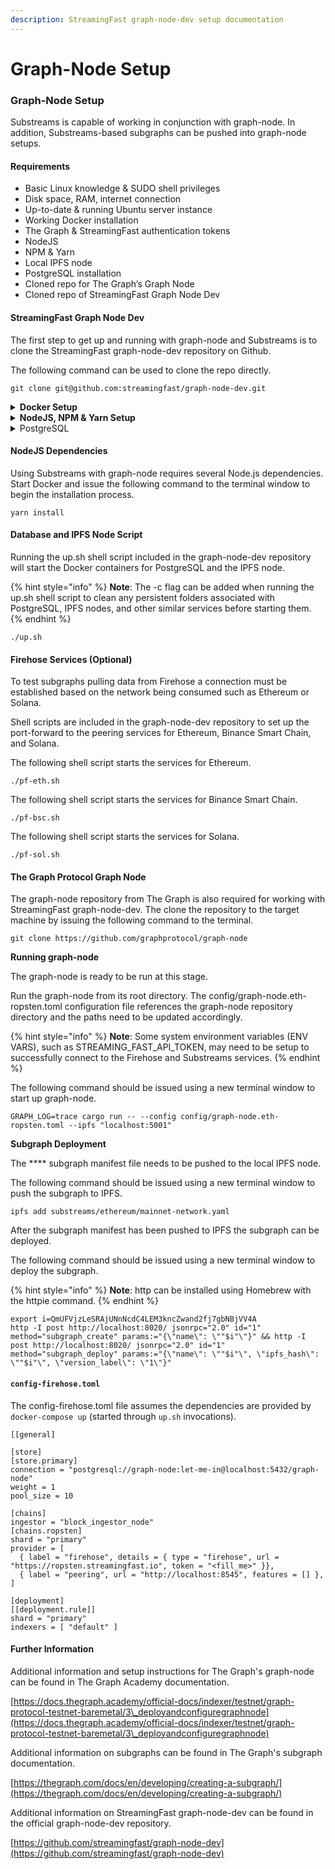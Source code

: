 ```yaml
---
description: StreamingFast graph-node-dev setup documentation
---
```


# Graph-Node Setup

### Graph-Node Setup

Substreams is capable of working in conjunction with graph-node. In addition, Substreams-based subgraphs can be pushed into graph-node setups.

#### **Requirements**

* Basic Linux knowledge & SUDO shell privileges&#x20;
* Disk space, RAM, internet connection
* Up-to-date & running Ubuntu server instance&#x20;
* Working Docker installation
* The Graph & StreamingFast authentication tokens
* NodeJS
* NPM & Yarn
* Local IPFS node
* PostgreSQL installation
* Cloned repo for The Graph’s Graph Node
* Cloned repo of StreamingFast Graph Node Dev

#### **StreamingFast Graph Node Dev**

The first step to get up and running with graph-node and Substreams is to clone the StreamingFast graph-node-dev repository on Github.&#x20;

The following command can be used to clone the repo directly.

```
git clone git@github.com:streamingfast/graph-node-dev.git
```

<details>

<summary><strong>Docker Setup</strong></summary>

Docker is required to use StreamingFast graph-node-dev. Make sure the target machine has a functional Docker installation in place prior to proceeding.

Additional information for Docker installation can be found in the official Docker documentation.

[https://docs.docker.com/engine/install/](https://docs.docker.com/engine/install/)

</details>

<details>

<summary><strong>NodeJS, NPM &#x26; Yarn Setup</strong></summary>

Node Package Manager (NPM) and Yarn are required to use StreamingFast graph-node-dev. Links with additional information and setup instructions for both are provided below.

Additional information for NodeJS and NPM installation can be found in the official NPM documentation.

[https://docs.npmjs.com/downloading-and-installing-node-js-and-npm](https://docs.npmjs.com/downloading-and-installing-node-js-and-npm)

Additional information for Yarn installation can be found in the official yarn documentation.

[https://classic.yarnpkg.com/lang/en/docs/install/#mac-stable](https://classic.yarnpkg.com/lang/en/docs/install/#mac-stable)

</details>

<details>

<summary>PostgreSQL</summary>

PostgreSQL is required to use StreamingFast graph-node-dev. Make sure the target machine has a fully functional PostgreSQL installation in place prior to proceeding.

Additional information for PostgreSQL installation can be found in the official PostgreSQL documentation.

[https://www.postgresql.org/download/](https://www.postgresql.org/download/)

</details>

#### **NodeJS Dependencies**

Using Substreams with graph-node requires several Node.js dependencies. Start Docker and issue the following command to the terminal window to begin the installation process.

```
yarn install
```

#### Database and IPFS Node Script

Running the up.sh shell script included in the graph-node-dev repository will start the Docker containers for PostgreSQL and the IPFS node.

{% hint style="info" %}
**Note**: The -c flag can be added when running the up.sh shell script to clean any persistent folders associated with PostgreSQL, IPFS nodes, and other similar services before starting them.
{% endhint %}

```
./up.sh
```

#### Firehose Services (Optional)

To test subgraphs pulling data from Firehose a connection must be established based on the network being consumed such as Ethereum or Solana.

Shell scripts are included in the graph-node-dev repository to set up the port-forward to the peering services for Ethereum, Binance Smart Chain, and Solana.

The following shell script starts the services for Ethereum.

```
./pf-eth.sh
```

The following shell script starts the services for Binance Smart Chain.

```
./pf-bsc.sh
```

The following shell script starts the services for Solana.

```
./pf-sol.sh
```

#### The Graph Protocol Graph Node

The graph-node repository from The Graph is also required for working with StreamingFast graph-node-dev. The clone the repository to the target machine by issuing the following command to the terminal.

```
git clone https://github.com/graphprotocol/graph-node
```

**Running graph-node**

The graph-node is ready to be run at this stage.&#x20;

Run the graph-node from its root directory. The config/graph-node.eth-ropsten.toml configuration file references the graph-node repository directory and the paths need to be updated accordingly.

{% hint style="info" %}
**Note**: Some system environment variables (ENV VARS), such as STREAMING\_FAST\_API\_TOKEN, may need to be setup to successfully connect to the Firehose and Substreams services.&#x20;
{% endhint %}

The following command should be issued using a new terminal window to start up graph-node.

```
GRAPH_LOG=trace cargo run -- --config config/graph-node.eth-ropsten.toml --ipfs "localhost:5001"
```

**Subgraph Deployment**

The **** subgraph manifest file needs to be pushed to the local IPFS node.&#x20;

The following command should be issued using a new terminal window to push the subgraph to IPFS.

```
ipfs add substreams/ethereum/mainnet-network.yaml
```

After the subgraph manifest has been pushed to IPFS the subgraph can be deployed.

The following command should be issued using a new terminal window to deploy the subgraph.

{% hint style="info" %}
**Note**: http can be installed using Homebrew with the httpie command.
{% endhint %}

```
export i=QmUFVjzLeSRAjUNnNcdC4LEM3kncZwand2fj7gbNBjVV4A
http -I post http://localhost:8020/ jsonrpc="2.0" id="1" method="subgraph_create" params:="{\"name\": \""$i"\"}" && http -I post http://localhost:8020/ jsonrpc="2.0" id="1" method="subgraph_deploy" params:="{\"name\": \""$i"\", \"ipfs_hash\": \""$i"\", \"version_label\": \"1\"}"
```

#### `config-firehose.toml`

The config-firehose.toml file assumes the dependencies are provided by `docker-compose up` (started through `up.sh` invocations).

```
[[general]

[store]
[store.primary]
connection = "postgresql://graph-node:let-me-in@localhost:5432/graph-node"
weight = 1
pool_size = 10

[chains]
ingestor = "block_ingestor_node"
[chains.ropsten]
shard = "primary"
provider = [
  { label = "firehose", details = { type = "firehose", url = "https://ropsten.streamingfast.io", token = "<fill_me>" }},
  { label = "peering", url = "http://localhost:8545", features = [] },
]

[deployment]
[[deployment.rule]]
shard = "primary"
indexers = [ "default" ]
```

#### Further Information

Additional information and setup instructions for The Graph's graph-node can be found in The Graph Academy documentation.

[https://docs.thegraph.academy/official-docs/indexer/testnet/graph-protocol-testnet-baremetal/3\_deployandconfiguregraphnode](https://docs.thegraph.academy/official-docs/indexer/testnet/graph-protocol-testnet-baremetal/3\_deployandconfiguregraphnode)

Additional information on subgraphs can be found in The Graph's subgraph documentation.

[https://thegraph.com/docs/en/developing/creating-a-subgraph/](https://thegraph.com/docs/en/developing/creating-a-subgraph/)

Additional information on StreamingFast graph-node-dev can be found in the official graph-node-dev repository.

[https://github.com/streamingfast/graph-node-dev](https://github.com/streamingfast/graph-node-dev)
